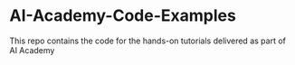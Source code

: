 # AI-Academy-Code-Examples
This repo contains the code for the hands-on tutorials delivered as part of AI Academy
